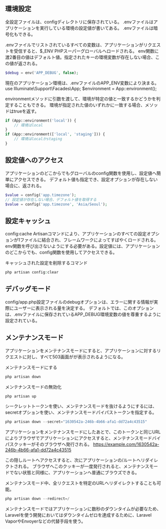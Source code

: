 ## 環境設定
全設定ファイルは、configディレクトリに保存されている。
.envファイルはアプリケーションを実行している環境の設定値が書いてある。
.envファイルは暗号化もできる。

.envファイルでリストされているすべての変数は、アプリケーションがリクエストを受信すると、$_ENV PHPスーパーグローバルへロードされる。
env関数に渡2番目の値はデフォルト値。指定されたキーの環境変数が存在しない場合、この値が返される。
```PHP
$debug = env('APP_DEBUG', false);
```

現在のアプリケーション環境は、.envファイルのAPP_ENV変数により決まる。
use Illuminate\Support\Facades\App;
$environment = App::environment();

environmentメソッドに引数を渡して、環境が特定の値と一致するかどうかを判定することもできる。
環境が指定された値のいずれかに一致する場合、メソッドはtrueを返す。
```PHP
if (App::environment('local')) {
    // 環境はlocal
}
if (App::environment(['local', 'staging'])) {
    // 環境はlocalかstaging
}
```

## 設定値へのアクセス
アプリケーションのどこからでもグローバルのconfig関数を使用し、設定値へ簡単にアクセスできる。
デフォルト値も指定でき、設定オプションが存在しない場合に、返される。
```PHP
$value = config('app.timezone');
// 設定値が存在しない場合、デフォルト値を取得する
$value = config('app.timezone', 'Asia/Seoul');
```

## 設定キャッシュ
config:cache Artisanコマンドにより、アプリケーションのすべての設定オプションが1ファイルに結合され、フレームワークによってすばやくロードされる。
env関数を呼び出さないようにする必要がある。設定値には、アプリケーションのどこからでも、config関数を使用してアクセスできる。

キャッシュされた設定を削除するコマンド
```PHP
php artisan config:clear
```

## デバッグモード
config/app.php設定ファイルのdebugオプションは、エラーに関する情報が実際にユーザーに表示される量を決定する。
デフォルトでは、このオプションは、.envファイルに保存されているAPP_DEBUG環境変数の値を尊重するように設定されている。

## メンテナンスモード
アプリケーションをメンテナンスモードにすると、アプリケーションに対するリクエストに対し、すべて503画面がが表示されるようになる。

メンテナンスモードにする
```PHP
php artisan down
```

メンテナンスモードの無効化
```PHP
php artisan up
```

シークレットトークンを使い、メンテナンスモードを抜けるようにするには、secretオプションを使い、メンテナンスモードパイパストークンを指定する。
```PHP
php artisan down --secret="1630542a-246b-4b66-afa1-dd72a4c43515"
```

アプリケーションをメンテナンスモードにしたあとで、このトークンと同じURLによりブラウザでアプリケーションにアクセスすると、メンテナンスモードバイパスクッキーがそのブラウザへ発行される。
https://example.com/1630542a-246b-4b66-afa1-dd72a4c43515

この隠しルートへアクセスすると、次にアプリケーションの/ルートへリダイレクトされる。
ブラウザへこのクッキーが一度発行されると、メンテナンスモードでない状態と同様に、アプリケーションへ普通にブラウズできる。

メンテナンスモード中、全リクエストを特定のURLへリダイレクトすることも可能。
```PHP
php artisan down --redirect=/
```

メンテナンスモードではアプリケーションに数秒のダウンタイムが必要なため、Laravelを使う開発においてはダウンタイムゼロを達成するために、Laravel VaporやEnvoyerなどの代替手段を使う。


